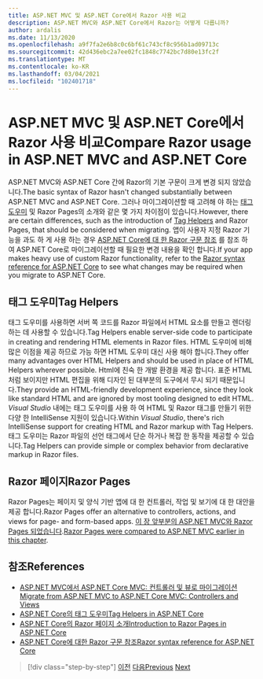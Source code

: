 ```yaml
---
title: ASP.NET MVC 및 ASP.NET Core에서 Razor 사용 비교
description: ASP.NET MVC와 ASP.NET Core에서 Razor는 어떻게 다릅니까?
author: ardalis
ms.date: 11/13/2020
ms.openlocfilehash: a9f7fa2e6b8c0c6bf61c743cf8c956b1ad09713c
ms.sourcegitcommit: 42d436ebc2a7ee02fc1848c7742bc7d80e13fc2f
ms.translationtype: MT
ms.contentlocale: ko-KR
ms.lasthandoff: 03/04/2021
ms.locfileid: "102401718"
---
```

# <a name="compare-razor-usage-in-aspnet-mvc-and-aspnet-core"></a><span data-ttu-id="d2608-103">ASP.NET MVC 및 ASP.NET Core에서 Razor 사용 비교</span><span class="sxs-lookup"><span data-stu-id="d2608-103">Compare Razor usage in ASP.NET MVC and ASP.NET Core</span></span>

<span data-ttu-id="d2608-104">ASP.NET MVC와 ASP.NET Core 간에 Razor의 기본 구문이 크게 변경 되지 않았습니다.</span><span class="sxs-lookup"><span data-stu-id="d2608-104">The basic syntax of Razor hasn't changed substantially between ASP.NET MVC and ASP.NET Core.</span></span> <span data-ttu-id="d2608-105">그러나 마이그레이션할 때 고려해 야 하는 [태그 도우미](/aspnet/core/mvc/views/tag-helpers/intro) 및 Razor Pages의 소개와 같은 몇 가지 차이점이 있습니다.</span><span class="sxs-lookup"><span data-stu-id="d2608-105">However, there are certain differences, such as the introduction of [Tag Helpers](/aspnet/core/mvc/views/tag-helpers/intro) and Razor Pages, that should be considered when migrating.</span></span> <span data-ttu-id="d2608-106">앱이 사용자 지정 Razor 기능을 과도 하 게 사용 하는 경우 [ASP.NET Core에 대 한 Razor 구문 참조](/aspnet/core/razor-pages) 를 참조 하 여 ASP.NET Core로 마이그레이션할 때 필요한 변경 내용을 확인 합니다.</span><span class="sxs-lookup"><span data-stu-id="d2608-106">If your app makes heavy use of custom Razor functionality, refer to the [Razor syntax reference for ASP.NET Core](/aspnet/core/razor-pages) to see what changes may be required when you migrate to ASP.NET Core.</span></span>

## <a name="tag-helpers"></a><span data-ttu-id="d2608-107">태그 도우미</span><span class="sxs-lookup"><span data-stu-id="d2608-107">Tag Helpers</span></span>

<span data-ttu-id="d2608-108">태그 도우미를 사용하면 서버 쪽 코드를 Razor 파일에서 HTML 요소를 만들고 렌더링하는 데 사용할 수 있습니다.</span><span class="sxs-lookup"><span data-stu-id="d2608-108">Tag Helpers enable server-side code to participate in creating and rendering HTML elements in Razor files.</span></span> <span data-ttu-id="d2608-109">HTML 도우미에 비해 많은 이점을 제공 하므로 가능 하면 HTML 도우미 대신 사용 해야 합니다.</span><span class="sxs-lookup"><span data-stu-id="d2608-109">They offer many advantages over HTML Helpers and should be used in place of HTML Helpers wherever possible.</span></span> <span data-ttu-id="d2608-110">Html에 친숙 한 개발 환경을 제공 합니다. 표준 HTML 처럼 보이지만 HTML 편집을 위해 디자인 된 대부분의 도구에서 무시 되기 때문입니다.</span><span class="sxs-lookup"><span data-stu-id="d2608-110">They provide an HTML-friendly development experience, since they look like standard HTML and are ignored by most tooling designed to edit HTML.</span></span> <span data-ttu-id="d2608-111">_Visual Studio_ 내에는 태그 도우미를 사용 하 여 HTML 및 Razor 태그를 만들기 위한 다양 한 IntelliSense 지원이 있습니다.</span><span class="sxs-lookup"><span data-stu-id="d2608-111">Within _Visual Studio_, there's rich IntelliSense support for creating HTML and Razor markup with Tag Helpers.</span></span> <span data-ttu-id="d2608-112">태그 도우미는 Razor 파일의 선언 태그에서 단순 하거나 복잡 한 동작을 제공할 수 있습니다.</span><span class="sxs-lookup"><span data-stu-id="d2608-112">Tag Helpers can provide simple or complex behavior from declarative markup in Razor files.</span></span>

## <a name="razor-pages"></a><span data-ttu-id="d2608-113">Razor 페이지</span><span class="sxs-lookup"><span data-stu-id="d2608-113">Razor Pages</span></span>

<span data-ttu-id="d2608-114">Razor Pages는 페이지 및 양식 기반 앱에 대 한 컨트롤러, 작업 및 보기에 대 한 대안을 제공 합니다.</span><span class="sxs-lookup"><span data-stu-id="d2608-114">Razor Pages offer an alternative to controllers, actions, and views for page- and form-based apps.</span></span> <span data-ttu-id="d2608-115">[이 장 앞부분의 ASP.NET MVC와 Razor Pages 되었습니다](./comparing-razor-pages-aspnet-mvc.md).</span><span class="sxs-lookup"><span data-stu-id="d2608-115">[Razor Pages were compared to ASP.NET MVC earlier in this chapter](./comparing-razor-pages-aspnet-mvc.md).</span></span>

## <a name="references"></a><span data-ttu-id="d2608-116">참조</span><span class="sxs-lookup"><span data-stu-id="d2608-116">References</span></span>

- [<span data-ttu-id="d2608-117">ASP.NET MVC에서 ASP.NET Core MVC: 컨트롤러 및 뷰로 마이그레이션</span><span class="sxs-lookup"><span data-stu-id="d2608-117">Migrate from ASP.NET MVC to ASP.NET Core MVC: Controllers and Views</span></span>](/aspnet/core/migration/mvc#migrate-controllers-and-views)
- [<span data-ttu-id="d2608-118">ASP.NET Core의 태그 도우미</span><span class="sxs-lookup"><span data-stu-id="d2608-118">Tag Helpers in ASP.NET Core</span></span>](/aspnet/core/mvc/views/tag-helpers/intro)
- [<span data-ttu-id="d2608-119">ASP.NET Core의 Razor 페이지 소개</span><span class="sxs-lookup"><span data-stu-id="d2608-119">Introduction to Razor Pages in ASP.NET Core</span></span>](/aspnet/core/razor-pages)
- [<span data-ttu-id="d2608-120">ASP.NET Core에 대한 Razor 구문 참조</span><span class="sxs-lookup"><span data-stu-id="d2608-120">Razor syntax reference for ASP.NET Core</span></span>](/aspnet/core/razor-pages)

>[!div class="step-by-step"]
><span data-ttu-id="d2608-121">[이전](controller-differences.md)
>[다음](signalr-differences.md)</span><span class="sxs-lookup"><span data-stu-id="d2608-121">[Previous](controller-differences.md)
[Next](signalr-differences.md)</span></span>

